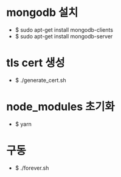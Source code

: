 # mongodb 설치
- $ sudo apt-get install mongodb-clients
- $ sudo apt-get install mongodb-server

# tls cert 생성
- $ ./generate_cert.sh

# node_modules 초기화
 - $ yarn

# 구동
- $ ./forever.sh
